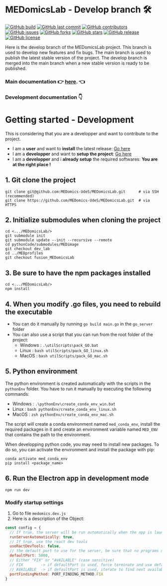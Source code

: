 # MEDomicsLab - Develop branch 🛠️

[![GitHub build](https://img.shields.io/github/workflow/status/MEDomics-UdeS/MEDomicsLab/Build%20and%20test%20electron%20app%20on%20push%20to%20develop%20branch)]()
[![GitHub last commit](https://img.shields.io/github/last-commit/MEDomics-UdeS/MEDomicsLab)]()
[![GitHub contributors](https://img.shields.io/github/contributors/MEDomics-UdeS/MEDomicsLab)]()
[![GitHub issues](https://img.shields.io/github/issues/MEDomics-UdeS/MEDomicsLab)]()
[![GitHub forks](https://img.shields.io/github/forks/MEDomics-UdeS/MEDomicsLab)]()
[![GitHub stars](https://img.shields.io/github/stars/MEDomics-UdeS/MEDomicsLab)]()
[![GitHub release](https://img.shields.io/github/release/MEDomics-UdeS/MEDomicsLab)]()
[![GitHub license](https://img.shields.io/github/license/MEDomics-UdeS/MEDomicsLab)]()

Here is the develop branch of the MEDomicsLab project. This branch is used to develop new features and fix bugs. The main branch is used to publish the latest stable version of the project. The develop branch is merged into the main branch when a new stable version is ready to be published.

### Main documentation 👉 [here](https://medomics-udes.gitbook.io/medomicslab-docs/). 👈

### Development documentation 👇

# Getting started - Development

This is considering that you are a developper and want to contribute to the project.

- I am a **user** and want to **install** the latest release: [Go here](https://medomics-udes.gitbook.io/medomicslab-docs/quick-start)
- I am a **developper** and want to **setup the project**: [Go here](https://medomics-udes.gitbook.io/medomicslab-docs/contributing)
- I am a **developper** and i **already setup** the required softwares: **You are at the right place !**

## 1. Git clone the project

```
git clone git@github.com:MEDomics-UdeS/MEDomicsLab.git      # via SSH (recommended)
git clone https://github.com/MEDomics-UdeS/MEDomicsLab.git  # via HTTPS
```

## 2. Initialize submodules when cloning the project

```
cd <.../MEDomicsLab/>
git submodule init
git submodule update --init --recursive --remote
cd pythonCode/submodules/MEDimage
git checkout dev_lab
cd ../MEDprofiles
git checkout fusion_MEDomicsLab
```

## 3. Be sure to have the npm packages installed

```
cd <.../MEDomicsLab/>
npm install
```

## 4. When you modify .go files, you need to rebuild the executable

- You can do it manually by running `go build main.go` in the `go_server` folder
- You can also use a script that you can run from the root folder of the project:
  - Windows : `.\utilScripts\pack_GO.bat`
  - Linux : `bash utilScripts/pack_GO_linux.sh`
  - MacOS : `bash utilScripts/pack_GO_mac.sh`

## 5. Python environment

The python environment is created automatically with the scripts in the `pythonEnv` folder.
You have to run it manually by executing the following commands:

- Windows : `.\pythonEnv\create_conda_env_win.bat`
- Linux : `bash pythonEnv/create_conda_env_linux.sh`
- MacOS : `zsh pythonEnv/create_conda_env_mac.sh`

The script will create a conda environment named `med_conda_env`, install the required packages in it and create an environment variable named `MED_ENV` that contains the path to the environment.

When developping python code, you may need to install new packages. To do so, you can activate the environment and install the package with pip:

```
conda activate med_conda_env
pip install <package_name>
```

## 6. Run the Electron app in development mode

`npm run dev`

### Modify startup settings

1. Go to file `medomics.dev.js`
2. Here is a description of the Object:

```javascript
const config = {
  // If true, the server will be run automatically when the app is launched
  runServerAutomatically: true,
  // If true, use the react dev tools
  useRactDevTools: false,
  // the default port to use for the server, be sure that no programs use it by default
  defaultPort: 5000,
  // Either "FIX" or "AVAILABLE" (case sensitive)
  // FIX 		-­> if defaultPort is used, force terminate and use defaultPort
  // AVAILABLE 	-> if defaultPort is used, iterate to find next available port
  portFindingMethod: PORT_FINDING_METHOD.FIX
}
```
